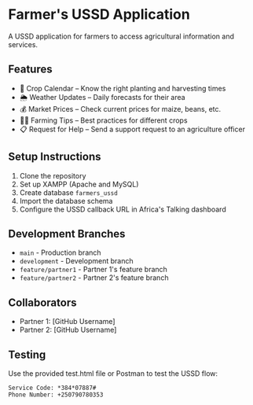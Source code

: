 # Farmer's USSD Application

A USSD application for farmers to access agricultural information and services.

## Features

- 📅 Crop Calendar – Know the right planting and harvesting times
- 🌦 Weather Updates – Daily forecasts for their area
- 💰 Market Prices – Check current prices for maize, beans, etc.
- 🧑‍🏫 Farming Tips – Best practices for different crops
- 📋 Request for Help – Send a support request to an agriculture officer

## Setup Instructions

1. Clone the repository
2. Set up XAMPP (Apache and MySQL)
3. Create database `farmers_ussd`
4. Import the database schema
5. Configure the USSD callback URL in Africa's Talking dashboard

## Development Branches

- `main` - Production branch
- `development` - Development branch
- `feature/partner1` - Partner 1's feature branch
- `feature/partner2` - Partner 2's feature branch

## Collaborators

- Partner 1: [GitHub Username]
- Partner 2: [GitHub Username]

## Testing

Use the provided test.html file or Postman to test the USSD flow:

```
Service Code: *384*07887#
Phone Number: +250790780353
``` 